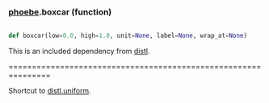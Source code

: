 ### [phoebe](phoebe.md).boxcar (function)


```py

def boxcar(low=0.0, high=1.0, unit=None, label=None, wrap_at=None)

```



This is an included dependency from [distl](https://distl.readthedocs.io).

===============================================================


Shortcut to [distl.uniform](distl.uniform.md).

